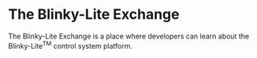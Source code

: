 # The Blinky-Lite Exchange

The Blinky-Lite Exchange is a place where developers can learn about the Blinky-Lite<sup>TM</sup> control system platform. 
